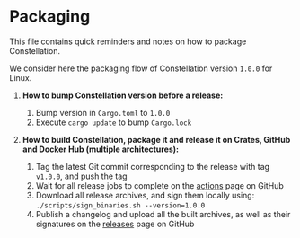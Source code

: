 Packaging
=========

This file contains quick reminders and notes on how to package Constellation.

We consider here the packaging flow of Constellation version `1.0.0` for Linux.

1. **How to bump Constellation version before a release:**
    1. Bump version in `Cargo.toml` to `1.0.0`
    2. Execute `cargo update` to bump `Cargo.lock`

2. **How to build Constellation, package it and release it on Crates, GitHub and Docker Hub (multiple architectures):**
    1. Tag the latest Git commit corresponding to the release with tag `v1.0.0`, and push the tag
    2. Wait for all release jobs to complete on the [actions](https://github.com/valeriansaliou/constellation/actions) page on GitHub
    3. Download all release archives, and sign them locally using: `./scripts/sign_binaries.sh --version=1.0.0`
    4. Publish a changelog and upload all the built archives, as well as their signatures on the [releases](https://github.com/valeriansaliou/constellation/releases) page on GitHub
